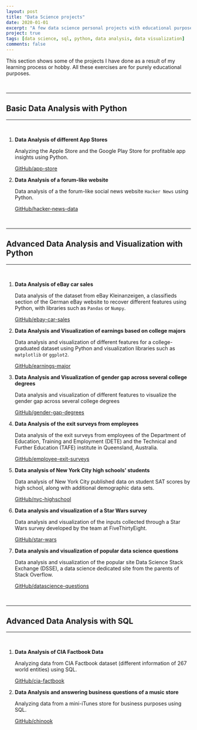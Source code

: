 ```yaml
---
layout: post
title: "Data Science projects"
date: 2020-01-01
excerpt: "A few data science personal projects with educational purpose."
project: true
tags: [data science, sql, python, data analysis, data visualization]
comments: false
---
```


This section shows some of the projects I have done as a result of my learning process or hobby. All these exercises are for purely educational purposes.

<br>

***

## Basic Data Analysis with Python

***

<br>

1. **Data Analysis of different App Stores**

    Analyzing the Apple Store and the Google Play Store for profitable app insights using Python.

    <div markdown="0"><a href="https://github.com/cadovid/app-store" class="btn">GitHub/app-store</a></div>

2. **Data Analysis of a forum-like website**

    Data analysis of a the forum-like social news website `Hacker News` using Python.

    <div markdown="0"><a href="https://github.com/cadovid/hacker-news-data" class="btn">GitHub/hacker-news-data</a></div>

<br>

***

## Advanced Data Analysis and Visualization with Python

***

<br>

1. **Data Analysis of eBay car sales**

    Data analysis of the dataset from eBay Kleinanzeigen, a classifieds section of the German eBay website to recover different features using Python, with libraries such as `Pandas` or `Numpy`.

    <div markdown="0"><a href="https://github.com/cadovid/ebay-car-sales" class="btn">GitHub/ebay-car-sales</a></div>

2. **Data Analysis and Visualization of earnings based on college majors**

    Data analysis and visualization of different features for a college-graduated dataset using Python and visualization libraries such as `matplotlib` or `ggplot2`.

    <div markdown="0"><a href="https://github.com/cadovid/earnings-major" class="btn">GitHub/earnings-major</a></div>

3. **Data Analysis and Visualization of gender gap across several college degrees**

    Data analysis and visualization of different features to visualize the gender gap across several college degrees

    <div markdown="0"><a href="https://github.com/cadovid/gender-gap-degrees" class="btn">GitHub/gender-gap-degrees</a></div>

4. **Data Analysis of the exit surveys from employees**

    Data analysis of the exit surveys from employees of the Department of Education, Training and Employment (DETE) and the Technical and Further Education (TAFE) institute in Queensland, Australia.

    <div markdown="0"><a href="https://github.com/cadovid/employee-exit-surveys" class="btn">GitHub/employee-exit-surveys</a></div>

5. **Data analysis of New York City high schools' students**

    Data analysis of New York City published data on student SAT scores by high school, along with additional demographic data sets.

    <div markdown="0"><a href="https://github.com/cadovid/nyc-highschool" class="btn">GitHub/nyc-highschool</a></div>

6. **Data analysis and visualization of a Star Wars survey**

    Data analysis and visualization of the inputs collected through a Star Wars survey developed by the team at FiveThirtyEight.

    <div markdown="0"><a href="https://github.com/cadovid/star-wars" class="btn">GitHub/star-wars</a></div>

7. **Data analysis and visualization of popular data science questions**

    Data analysis and visualization of the popular site Data Science Stack Exchange (DSSE), a data science dedicated site from the parents of Stack Overflow.

    <div markdown="0"><a href="https://github.com/cadovid/datascience-questions" class="btn">GitHub/datascience-questions</a></div>

<br>

***

## Advanced Data Analysis with SQL

***

<br>

1. **Data Analysis of CIA Factbook Data**

    Analyzing data from CIA Factbook dataset (different information of 267 world entities) using SQL.

    <div markdown="0"><a href="https://github.com/cadovid/cia-factbook" class="btn">GitHub/cia-factbook</a></div>

2. **Data Analysis and answering business questions of a music store**

    Analyzing data from a mini-iTunes store for business purposes using SQL.

    <div markdown="0"><a href="https://github.com/cadovid/chinook" class="btn">GitHub/chinook</a></div>
